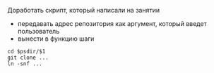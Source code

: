 Доработать скрипт, который написали на занятии
- передавать адрес репозитория как аргумент, который введет пользователь
- вынести в функцию шаги 
```
cd $psdir/$1
git clone ...
ln -snf ...
```
